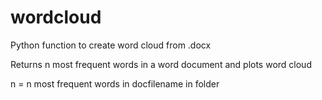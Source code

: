 # wordcloud
Python function to create word cloud from .docx

Returns n most frequent words in a word document and plots word cloud

n = n most frequent words in docfilename in folder
